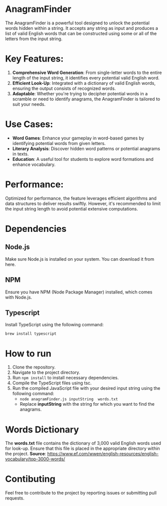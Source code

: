 # AnagramFinder
The AnagramFinder is a powerful tool designed to unlock the potential words hidden within a string. It accepts any string as input and produces a list of valid English words that can be constructed using some or all of the letters from the input string.

# Key Features:

1. __Comprehensive Word Generation__: From single-letter words to the entire length of the input string, it identifies every potential valid English word.
1. __Efficient Look-Up__: Integrated with a dictionary of valid English words, ensuring the output consists of recognized words.
1. __Adaptable__: Whether you're trying to decipher potential words in a scramble or need to identify anagrams, the AnagramFinder is tailored to suit your needs.

# Use Cases:

* __Word Games__: Enhance your gameplay in word-based games by identifying potential words from given letters.
* __Literary Analysis__: Discover hidden word patterns or potential anagrams in texts.
* __Education__: A useful tool for students to explore word formations and enhance vocabulary.

# Performance:
Optimized for performance, the feature leverages efficient algorithms and data structures to deliver results swiftly. However, it's recommended to limit the input string length to avoid potential extensive computations.

# Dependencies

## Node.js
Make sure Node.js is installed on your system. You can download it from here.

## NPM
Ensure you have NPM (Node Package Manager) installed, which comes with Node.js.

## Typescript
Install TypeScript using the following command:
```
brew install typescript
```

# How to run

1. Clone the repository.
1. Navigate to the project directory.
1. Run `npm install` to install necessary dependencies.
1. Compile the TypeScript files using tsc.
1. Run the compiled JavaScript file with your desired input string using the following command:
   - `node anagramFinder.js inputString  words.txt`
   - Replace __inputString__ with the string for which you want to find the anagrams.

# Words Dictionary

The __words.txt__ file contains the dictionary of 3,000 valid English words used for look-up. Ensure that this file is placed in the appropriate directory within the project. __Source__: https://www.ef.com/wwen/english-resources/english-vocabulary/top-3000-words/

# Contibuting

Feel free to contribute to the project by reporting issues or submitting pull requests.